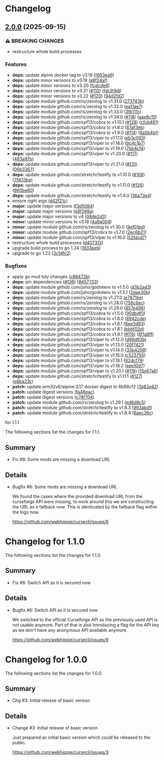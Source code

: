 # Changelog

## [2.0.0](https://github.com/webhippie/cursecli/compare/v1.1.1...v2.0.0) (2025-09-15)


### ⚠ BREAKING CHANGES

* restructure whole build processes

### Features

* **deps:** update alpine docker tag to v3.19 ([f663ea6](https://github.com/webhippie/cursecli/commit/f663ea6aaf9bb87dc3e94ac0b2358cb37ceb532e))
* **deps:** update minor versions to v3.19 ([a8f24af](https://github.com/webhippie/cursecli/commit/a8f24afdd4629150b0d8e7bd0569895489707c1a))
* **deps:** update minor versions to v3.20 ([fcdcde6](https://github.com/webhippie/cursecli/commit/fcdcde6da2a74b8f2afa6f312cfcc727c5b57b7c))
* **deps:** update minor versions to v3.21 ([#110](https://github.com/webhippie/cursecli/issues/110)) ([fdc91b8](https://github.com/webhippie/cursecli/commit/fdc91b8428e8f13f9d6dec2db395a7366db525c7))
* **deps:** update minor versions to v3.22 ([#120](https://github.com/webhippie/cursecli/issues/120)) ([94d2fd2](https://github.com/webhippie/cursecli/commit/94d2fd2142e7594839e1a67b7890b6811f92d963))
* **deps:** update module github.com/rs/zerolog to v1.31.0 ([273743b](https://github.com/webhippie/cursecli/commit/273743b08302c113b33dc76a433fbf36a1fce679))
* **deps:** update module github.com/rs/zerolog to v1.32.0 ([ea11ae7](https://github.com/webhippie/cursecli/commit/ea11ae77f97889320a42b114556855e0d649076a))
* **deps:** update module github.com/rs/zerolog to v1.33.0 ([3fb111c](https://github.com/webhippie/cursecli/commit/3fb111cee887e6f7aa647db96e6e808d72e91796))
* **deps:** update module github.com/rs/zerolog to v1.34.0 ([#118](https://github.com/webhippie/cursecli/issues/118)) ([aae8c15](https://github.com/webhippie/cursecli/commit/aae8c1531984c8cd75ae369e3305caad40974c98))
* **deps:** update module github.com/spf13/cobra to v1.10.1 ([#128](https://github.com/webhippie/cursecli/issues/128)) ([cfcb481](https://github.com/webhippie/cursecli/commit/cfcb481f6f5e3bf3093396fe95aec91116650436))
* **deps:** update module github.com/spf13/cobra to v1.8.0 ([67af3eb](https://github.com/webhippie/cursecli/commit/67af3eb57409739cbb90e246369b8290879f748f))
* **deps:** update module github.com/spf13/cobra to v1.9.0 ([#114](https://github.com/webhippie/cursecli/issues/114)) ([6a5b4bf](https://github.com/webhippie/cursecli/commit/6a5b4bfbb118d6d4ad8b9a5ce1b69f810fc63d3e))
* **deps:** update module github.com/spf13/viper to v1.17.0 ([eb3c093](https://github.com/webhippie/cursecli/commit/eb3c093a840bfe5d975f1c30230f54e8b5b95c83))
* **deps:** update module github.com/spf13/viper to v1.18.0 ([bc4c1b7](https://github.com/webhippie/cursecli/commit/bc4c1b7971cb515c2b1dffb714e52c9d59124de8))
* **deps:** update module github.com/spf13/viper to v1.19.0 ([7bb4cf4](https://github.com/webhippie/cursecli/commit/7bb4cf47f1c31f3edf7b974a5e0c4aef2cacc190))
* **deps:** update module github.com/spf13/viper to v1.20.0 ([#117](https://github.com/webhippie/cursecli/issues/117)) ([463a97b](https://github.com/webhippie/cursecli/commit/463a97b54e16d9b5e034c3bc8e917112fabe1861))
* **deps:** update module github.com/spf13/viper to v1.21.0 ([#131](https://github.com/webhippie/cursecli/issues/131)) ([06b3367](https://github.com/webhippie/cursecli/commit/06b3367802bf99f969f3cb618c5bee6a0ad6f834))
* **deps:** update module github.com/stretchr/testify to v1.10.0 ([#109](https://github.com/webhippie/cursecli/issues/109)) ([75613be](https://github.com/webhippie/cursecli/commit/75613be4018e8d7980d94e40a17da26e2681fe9b))
* **deps:** update module github.com/stretchr/testify to v1.11.0 ([#126](https://github.com/webhippie/cursecli/issues/126)) ([860be60](https://github.com/webhippie/cursecli/commit/860be6012b0af71863ea52fb9b89cc3ecbda7811))
* **deps:** update module github.com/stretchr/testify to v1.9.0 ([36a73e4](https://github.com/webhippie/cursecli/commit/36a73e400dc2a007e81ec0469a56ae08b3dad7d8))
* ensure right args ([d42f21c](https://github.com/webhippie/cursecli/commit/d42f21c0f67a3eccdf178e22b2183b30c0f0750c))
* **major:** update major versions ([f3d5084](https://github.com/webhippie/cursecli/commit/f3d5084ee91cf0af038a78a495db52e50768578d))
* **major:** update major versions ([e8f289a](https://github.com/webhippie/cursecli/commit/e8f289a291e098946463e14eb7ca7d1de7f68d9f))
* **major:** update major versions to v4 ([08de2d3](https://github.com/webhippie/cursecli/commit/08de2d30e75a24f01f2f21ad4c3eab79bae5fb70))
* **minor:** update minor versions to v3.18 ([4a9a004](https://github.com/webhippie/cursecli/commit/4a9a004d7f0ce53599b6def7be848ad20f7cfa96))
* **minor:** update module github.com/rs/zerolog to v1.30.0 ([9ef01ed](https://github.com/webhippie/cursecli/commit/9ef01edab2d987712a634d84b3d9c6620efdbd35))
* **minor:** update module github.com/spf13/cobra to v1.7.0 ([2ec6b21](https://github.com/webhippie/cursecli/commit/2ec6b21cf226e069e516199ef5f8f4e2d9c0915d))
* **minor:** update module github.com/spf13/viper to v1.16.0 ([52fdcd7](https://github.com/webhippie/cursecli/commit/52fdcd76f01b5f5c2109fbc7d8b66a98b54154aa))
* restructure whole build processes ([d407313](https://github.com/webhippie/cursecli/commit/d407313571eab28aa159d16bcab90c1aab30d819))
* upgrade build process to go 1.24 ([1933eeb](https://github.com/webhippie/cursecli/commit/1933eebdea702abdd1d76efb8bed84abcaf82d35))
* upgrade to go 1.23 ([3c1dfc2](https://github.com/webhippie/cursecli/commit/3c1dfc2bb71b0e3304c932d8181760276c38f6f0))


### Bugfixes

* apply go mod tidy changes ([c88472b](https://github.com/webhippie/cursecli/commit/c88472bab39a842b5ed83266e832b7a5c1dd6cc2))
* **deps:** pin dependencies ([#136](https://github.com/webhippie/cursecli/issues/136)) ([8457733](https://github.com/webhippie/cursecli/commit/845773394c0dee4252ea6af7cd4e489a62ba1552))
* **deps:** update module github.com/joho/godotenv to v1.5.0 ([d3b2ad3](https://github.com/webhippie/cursecli/commit/d3b2ad3fcc46b94d4eb902f561a1f0ef65cc3d2f))
* **deps:** update module github.com/joho/godotenv to v1.5.1 ([2dae30b](https://github.com/webhippie/cursecli/commit/2dae30b7506fe0f0c90c84380026102434db367b))
* **deps:** update module github.com/rs/zerolog to v1.27.0 ([e7871be](https://github.com/webhippie/cursecli/commit/e7871be379a9b39e2809b6af12f29ccf2999add0))
* **deps:** update module github.com/rs/zerolog to v1.28.0 ([758c8ac](https://github.com/webhippie/cursecli/commit/758c8ac9c62f80644981996361519552c1042211))
* **deps:** update module github.com/rs/zerolog to v1.29.0 ([857e496](https://github.com/webhippie/cursecli/commit/857e49664f3227020c5f9443460d833970243a59))
* **deps:** update module github.com/spf13/cobra to v1.5.0 ([90dbdf0](https://github.com/webhippie/cursecli/commit/90dbdf058bff5d1959ab8c769e5089f0148b9242))
* **deps:** update module github.com/spf13/cobra to v1.6.0 ([8942cde](https://github.com/webhippie/cursecli/commit/8942cde25e20c41d9b1e62266ca1ae459635a59a))
* **deps:** update module github.com/spf13/cobra to v1.6.1 ([8ee3d93](https://github.com/webhippie/cursecli/commit/8ee3d93424092ef2171a9377180d12a1f1b3b70e))
* **deps:** update module github.com/spf13/cobra to v1.8.1 ([bbbf02d](https://github.com/webhippie/cursecli/commit/bbbf02d8fb302d5bc5520d912117178d7d255763))
* **deps:** update module github.com/spf13/cobra to v1.9.1 ([#115](https://github.com/webhippie/cursecli/issues/115)) ([8f1a9ff](https://github.com/webhippie/cursecli/commit/8f1a9ffffd9a074f3cbb03ab08763ec4a8b740ef))
* **deps:** update module github.com/spf13/viper to v1.12.0 ([d96d93b](https://github.com/webhippie/cursecli/commit/d96d93bfb50a44147bdd40f255c34ef8784bece2))
* **deps:** update module github.com/spf13/viper to v1.13.0 ([20f7421](https://github.com/webhippie/cursecli/commit/20f7421861185e6ffb5931e60045e39afdc0e8f9))
* **deps:** update module github.com/spf13/viper to v1.14.0 ([33b4208](https://github.com/webhippie/cursecli/commit/33b4208e3b28d0d7d3f618470977a250f345aae2))
* **deps:** update module github.com/spf13/viper to v1.15.0 ([c523755](https://github.com/webhippie/cursecli/commit/c523755aec555dc68268f6860ab5ba19f7b15e07))
* **deps:** update module github.com/spf13/viper to v1.18.1 ([92dcf79](https://github.com/webhippie/cursecli/commit/92dcf799f8cc84fa197c371c9d3ea45123d796d4))
* **deps:** update module github.com/spf13/viper to v1.18.2 ([eee10d7](https://github.com/webhippie/cursecli/commit/eee10d7436139e8f1fa6f7fed7214feba7eda768))
* **deps:** update module github.com/spf13/viper to v1.20.1 ([#119](https://github.com/webhippie/cursecli/issues/119)) ([15e67a6](https://github.com/webhippie/cursecli/commit/15e67a649ba581d535aa7403b4483858c0d64329))
* **deps:** update module github.com/stretchr/testify to v1.11.1 ([#127](https://github.com/webhippie/cursecli/issues/127)) ([e6ba23c](https://github.com/webhippie/cursecli/commit/e6ba23c42b989462c0bf6955d837f4eb50fea706))
* **patch:** update arm32v6/alpine:3.17 docker digest to 6b68cf2 ([3e82e82](https://github.com/webhippie/cursecli/commit/3e82e8259c45cde5bddc9735290fe35b6dff4662))
* **patch:** update digest versions ([fa46eac](https://github.com/webhippie/cursecli/commit/fa46eac8919ec286e67ee9f2def65c05b58011eb))
* **patch:** update digest versions ([c74f704](https://github.com/webhippie/cursecli/commit/c74f704a117aff2badae326f684a23592b43aeb1))
* **patch:** update module github.com/rs/zerolog to v1.29.1 ([ed8d8c5](https://github.com/webhippie/cursecli/commit/ed8d8c5d48d979ee084a2c2d5a1ed66fce1e3aaa))
* **patch:** update module github.com/stretchr/testify to v1.8.3 ([993abdf](https://github.com/webhippie/cursecli/commit/993abdf4e477a53cf30e978080aa3b53cae36ee0))
* **patch:** update module github.com/stretchr/testify to v1.8.4 ([6aec36c](https://github.com/webhippie/cursecli/commit/6aec36c250c927eae05c4565315bf5909ec513d1))

for 1.1.1

The following sections list the changes for 1.1.1.

## Summary

 * Fix #8: Some mods are missing a download URL

## Details

 * Bugfix #8: Some mods are missing a download URL

   We found the cases where the provided download URL from the curseforge API were
   missing, to work around this we are constructing the URL as a fallback now. This
   is identicated by the fallback flag within the logs now.

   https://github.com/webhippie/cursecli/issues/8


# Changelog for 1.1.0

The following sections list the changes for 1.1.0.

## Summary

 * Fix #6: Switch API as it is secured now

## Details

 * Bugfix #6: Switch API as it is secured now

   We switched to the official Curseforge API as the previously used API is not
   usable anymore. Part of that is also introducing a flag for the API key as we
   don't have any anonymous API available anymore.

   https://github.com/webhippie/cursecli/issues/6


# Changelog for 1.0.0

The following sections list the changes for 1.0.0.

## Summary

 * Chg #3: Initial release of basic version

## Details

 * Change #3: Initial release of basic version

   Just prepared an initial basic version which could be released to the public.

   https://github.com/webhippie/cursecli/issues/3
